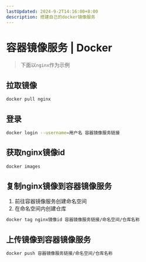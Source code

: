 ```yaml
---
lastUpdated: 2024-9-2T14:16:00+8:00
description: 搭建自己的docker镜像服务
---
```


# 容器镜像服务 | Docker

> 下面以`nginx`作为示例

## 拉取镜像

```bash
docker pull nginx
```

## 登录

```bash
docker login --username=用户名 容器镜像服务链接
```

## 获取nginx镜像id

```bash
docker images
```

## 复制nginx镜像到容器镜像服务

1. 前往容器镜像服务创建命名空间
2. 在命名空间内创建仓库

```bash
docker tag nginx镜像id 容器镜像服务链接/命名空间/仓库名称
```

## 上传镜像到容器镜像服务

```bash
docker push 容器镜像服务链接/命名空间/仓库名称
```
